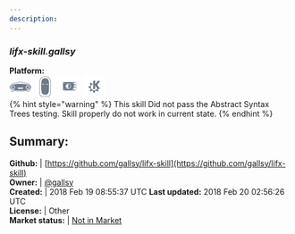 ```yaml
---
description: 
---
```


### _lifx-skill.gallsy_  
  
**Platform:**  
 ![Mark I](../.gitbook/assets/mark-1-icon.png)  ![Mark II](../.gitbook/assets/mark-2-icon.png)  ![Picroft](../.gitbook/assets/picroft-icon.png)  ![plasmoid](../.gitbook/assets/kde.png)   
{% hint style="warning" %}
This skill Did not pass the Abstract Syntax Trees testing. Skill properly do not work in current state.
{% endhint %}
  
## Summary:  
**Github:** | [https://github.com/gallsy/lifx-skill](https://github.com/gallsy/lifx-skill)  
**Owner:** | [@gallsy](https://github.com/gallsy)  
**Created:** | 2018 Feb 19 08:55:37 UTC  **Last updated:** 2018 Feb 20 02:56:26 UTC  
**License:** | Other  
**Market status:** | [Not in Market](https://market.mycroft.ai/skill/)  

